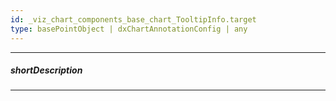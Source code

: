 ```yaml
---
id: _viz_chart_components_base_chart_TooltipInfo.target
type: basePointObject | dxChartAnnotationConfig | any
---
```

---
##### shortDescription
<!-- Description goes here -->

---
<!-- Description goes here -->